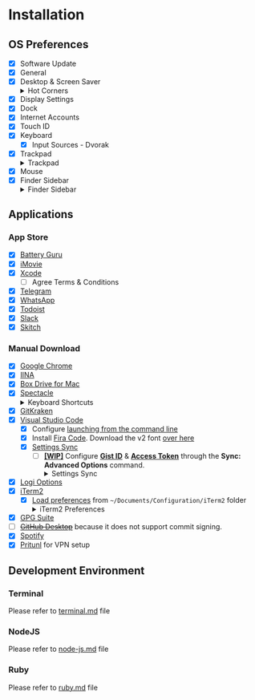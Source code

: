 # Installation

## OS Preferences

- [x] Software Update
- [x] General
- [x] Desktop & Screen Saver
  <details><summary>Hot Corners</summary>
  <img alt="Active Screen Corners" src="https://user-images.githubusercontent.com/6315466/68489077-4a89e380-023e-11ea-98d4-39b7548cb0ae.png">
  </details>
- [x] Display Settings
- [x] Dock
- [x] Internet Accounts
- [x] Touch ID
- [x] Keyboard
  - [x] Input Sources - Dvorak
- [x] Trackpad
  <details><summary>Trackpad</summary>
  <img alt="Trackpad" src="https://user-images.githubusercontent.com/6315466/68489334-d13ec080-023e-11ea-8503-a262b4676bb8.png">
  </details>
- [x] Mouse
- [x] Finder Sidebar
  <details><summary>Finder Sidebar</summary>
  <img alt="Finder Sidebar" src="https://user-images.githubusercontent.com/6315466/68489849-cf293180-023f-11ea-85e7-af97ccb6cee0.png">
  </details>

## Applications

### App Store

- [x] [Battery Guru](https://apps.apple.com/id/app/battery-guru/id529376620?mt=12)
- [x] [iMovie](https://apps.apple.com/id/app/imovie/id408981434?mt=12)
- [x] [Xcode](https://apps.apple.com/id/app/xcode/id497799835?mt=12)
  - [ ] Agree Terms & Conditions
- [x] [Telegram](https://apps.apple.com/id/app/telegram/id747648890?mt=12)
- [x] [WhatsApp](https://apps.apple.com/id/app/whatsapp-desktop/id1147396723?mt=12)
- [x] [Todoist](https://apps.apple.com/id/app/todoist-to-do-list-tasks/id585829637?mt=12)
- [x] [Slack](https://apps.apple.com/id/app/slack/id803453959?mt=12)
- [x] [Skitch](https://apps.apple.com/id/app/skitch-snap-mark-up-share/id425955336?mt=12)

### Manual Download

- [x] [Google Chrome](https://www.google.com/chrome/)
- [x] [IINA](https://iina.io/)
- [x] [Box Drive for Mac](https://www.box.com/resources/downloads)
- [x] [Spectacle](https://www.spectacleapp.com/)
  <details><summary>Keyboard Shortcuts</summary>
  <img alt="Keyboard Shortcuts" src="https://user-images.githubusercontent.com/6315466/68488810-c172ac80-023d-11ea-93f7-794b9b3b7c10.png">
  </details>
- [x] [GitKraken](https://www.gitkraken.com/)
- [x] [Visual Studio Code](https://code.visualstudio.com/)
  - [x] Configure [launching from the command line](https://code.visualstudio.com/docs/setup/mac#_launching-from-the-command-line)
  - [x] Install [Fira Code](https://github.com/tonsky/FiraCode/wiki/Installing#macos). Download the v2 font [over here](https://github.com/tonsky/FiraCode/releases/download/2/FiraCode_2.zip)
  - [x] [Settings Sync](https://marketplace.visualstudio.com/items?itemName=Shan.code-settings-sync)
    - [ ] [**[WIP]**](https://github.com/shanalikhan/code-settings-sync/issues/1078) Configure [**Gist ID**](https://gist.github.com/zainfathoni/25e37a9e58c34e61b8dcc63739678b40) & [**Access Token**](https://help.github.com/en/github/authenticating-to-github/creating-a-personal-access-token-for-the-command-line) through the **Sync: Advanced Options** command.
      <details><summary>Settings Sync</summary>
      <img width="813" alt="Settings Sync" src="https://user-images.githubusercontent.com/6315466/68520480-f871ae00-028f-11ea-87dc-7b6b78d870cf.png">
      </details>
- [x] [Logi Options](http://logitech.com/options)
- [x] [iTerm2](https://iterm2.com/)
  - [x] [Load preferences](https://stackoverflow.com/a/23356086) from `~/Documents/Configuration/iTerm2` folder
    <details><summary>iTerm2 Preferences</summary>
    <img alt="iTerm2 Preferences" src="https://user-images.githubusercontent.com/6315466/68495483-334ff380-0248-11ea-8ca0-8330fceb9174.png">
    </details>
- [x] [GPG Suite](https://gpgtools.org/)
- [ ] [~~GitHub Desktop~~](https://desktop.github.com/) because it does not support commit signing.
- [x] [Spotify](https://www.spotify.com/us/download/mac)
- [x] [Pritunl](https://client.pritunl.com/#install) for VPN setup

## Development Environment

### Terminal

Please refer to [terminal.md](#terminal-setup) file

### NodeJS

Please refer to [node-js.md](#nodejs-setup) file

### Ruby

Please refer to [ruby.md](#ruby-setup) file
